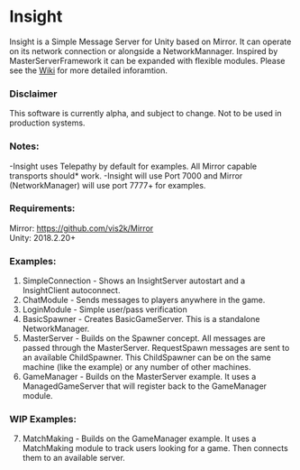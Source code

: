 # Insight  
Insight is a Simple Message Server for Unity based on Mirror. It can operate on its network connection or alongside a NetworkMannager. Inspired by MasterServerFramework it can be expanded with flexible modules. Please see the [Wiki](https://github.com/uweenukr/Insight/wiki) for more detailed inforamtion.

### Disclaimer  
This software is currently alpha, and subject to change. Not to be used in production systems.  

### Notes:    
-Insight uses Telepathy by default for examples. All Mirror capable transports should* work.
-Insight will use Port 7000 and Mirror (NetworkManager) will use port 7777+ for examples.

### Requirements:  
Mirror: https://github.com/vis2k/Mirror   
Unity: 2018.2.20+  

### Examples:  
1. SimpleConnection - Shows an InsightServer autostart and a InsightClient autoconnect.
2. ChatModule - Sends messages to players anywhere in the game.  
3. LoginModule - Simple user/pass verification  
4. BasicSpawner - Creates BasicGameServer. This is a standalone NetworkManager.
5. MasterServer - Builds on the Spawner concept. All messages are passed through the MasterServer. RequestSpawn messages are sent to an available ChildSpawner. This ChildSpawner can be on the same machine (like the example) or any number of other machines.  
6. GameManager -  Builds on the MasterServer example. It uses a ManagedGameServer that will register back to the GameManager module.  

### WIP Examples:  
7. MatchMaking - Builds on the GameManager example. It uses a MatchMaking module to track users looking for a game. Then connects them to an available server.  
